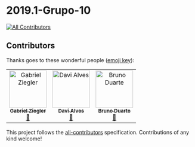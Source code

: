 # 2019.1-Grupo-10
[![All Contributors](https://img.shields.io/badge/all_contributors-3-orange.svg?style=flat-square)](#contributors)
## Contributors

Thanks goes to these wonderful people ([emoji key](https://allcontributors.org/docs/en/emoji-key)):

<!-- ALL-CONTRIBUTORS-LIST:START - Do not remove or modify this section -->
<!-- prettier-ignore -->
<table><tr><td align="center"><a href="https://www.linkedin.com/in/gabriel-ziegler-323121106/"><img src="https://avatars2.githubusercontent.com/u/18370133?v=4" width="100px;" alt="Gabriel Ziegler"/><br /><sub><b>Gabriel Ziegler</b></sub></a><br /><a href="https://github.com/fga-eps-mds/2019.1-PyLearner/commits?author=gabrielziegler3" title="Documentation">📖</a></td><td align="center"><a href="https://github.com/davialvb"><img src="https://avatars3.githubusercontent.com/u/34287081?v=4" width="100px;" alt="Davi Alves"/><br /><sub><b>Davi Alves</b></sub></a><br /><a href="https://github.com/fga-eps-mds/2019.1-PyLearner/commits?author=davialvb" title="Documentation">📖</a></td><td align="center"><a href="https://github.com/Mexazonic"><img src="https://avatars1.githubusercontent.com/u/48650663?v=4" width="100px;" alt="Bruno Duarte"/><br /><sub><b>Bruno Duarte</b></sub></a><br /><a href="https://github.com/fga-eps-mds/2019.1-PyLearner/commits?author=Mexazonic" title="Documentation">📖</a></td></tr></table>

<!-- ALL-CONTRIBUTORS-LIST:END -->

This project follows the [all-contributors](https://github.com/all-contributors/all-contributors) specification. Contributions of any kind welcome!